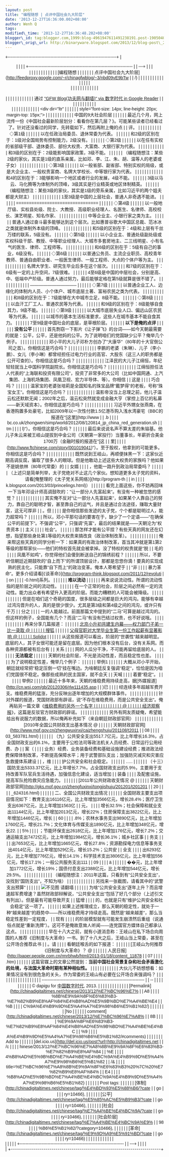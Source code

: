 ```yaml
--- 
layout: post 
title: "编程随想 | 点评中国社会九大阶层" 
date: '2013-12-27T16:36:00.002+08:00' 
author: Wenh Q
tags:
modified\_time: '2013-12-27T16:36:48.202+08:00' 
blogger\_id: tag:blogger.com,1999:blog-4961947611491238191.post-1905040540836312880
blogger\_orig\_url: http://binaryware.blogspot.com/2013/12/blog-post\_27.html
---
```

<div dir="ltr">



<div class="gmail_quote">

<div style="font-family: Arial,sans-serif; width: 100%;">

+--------------------------------------------------------------------------+
| <div align="center">                                                     |
|                                                                          |
| +----------------------------------------------------------------------- |
| ---+                                                                     |
| | <div dir="ltr">                                                        |
|    |                                                                     |
| |                                                                        |
|    |                                                                     |
| | [编程随想 |                                                              | |
|                                                                          |
| | 点评中国社会九大阶层](http://feedproxy.google.com/~r/chinagfwblog/~3/nbd09vE9bTw |
| /) |                                                                     |
| |                                                                        |
|    |                                                                     |
| |                                                                        |
|    |                                                                     |
| | </div>                                                                 |
|    |                                                                     |
| |                                                                        |
|    |                                                                     |
| | <div style="margin-top: 15px;">                                        |
|    |                                                                     |
| |                                                                        |
|    |                                                                     |
| | 通过 ["GFW Blog(功夫网与翻墙)" via 数字时代 in Google Reader]()          | |
|                                                                          |
| |                                                                        |
|    |                                                                     |
| | </div>                                                                 |
|    |                                                                     |
| |                                                                        |
|    |                                                                     |
| | <div dir="ltr"                                                         |
|    |                                                                     |
| | style="font-size: 14px; line-height: 20px; margin-top: 15px;">         |
|    |                                                                     |
| |                                                                        |
|    |                                                                     |
| | 中国的9大社会阶层
                                                       | |
|                                                                          |
| | 最近几个月，网上流传一份《中国社会最新阶层划分：看看你在第几层？》。可能某些读者已经看过了。针对还没看过的同学，先转载如下，然后再附上俺的点 |
| 评。 |                                                                   |
| | 
                                                                      |
|    |                                                                     |
| | ◇第1级
                                                                  |
|  |                                                                       |
| | 以在任政治局委员、退休常委为代表。
                                      | |
|                                                                          |
| | 和2级的区别在于：1级对全国局势有控制能力，2级没有。
                     | |
|                                                                          |
| | ◇第2级
                                                                  |
|  |                                                                       |
| | 以在任有实权的省部级干部、退休委员、部份大权贵、大富商、大银行家为代表。
 | |
|                                                                          |
| |                                                                        |
|    |                                                                     |
| | 和3级的区别在于：2级能影响国家政策，3级不能。
                           | |
|                                                                          |
| | （编程随想注：某些2级的家伙，其实是1级的直系亲属，比如邓、李、江、朱、胡、温等人的老婆或子女）
 | |
|                                                                          |
| |                                                                        |
|    |                                                                     |
| | ◇第3级
                                                                  |
|  |                                                                       |
| | 以一般省部、副省部、特别实权的局级，或是大企业主、一般权贵富商、名牌大学校长、中等银行家为代表。
 | |
|                                                                          |
| |                                                                        |
|    |                                                                     |
| | 和4的区别在于：3能够影响一个地区或者行业的发展，4级不能。
               | |
|                                                                          |
| | 3级以马云、马化腾等为体制外的顶峰，3级其实是行业精英或地区体制精英。
    | |
|                                                                          |
| | （编程随想注：某些3级的家伙，其实是1级的旁系亲属，比如习近平的两个姐夫都是大财主）
 | |
|                                                                          |
| |                                                                        |
|    |                                                                     |
| | 1至3级是中国的上层社会，普通人非奇遇不能进。
                            | |
|                                                                          |
| | ================================
                                      |
|    |                                                                     |
| | ◇第4级
                                                                  |
|  |                                                                       |
| | 以一般地厅级、实权县处级、院士、大教授、高级职业经理人、名医生、名律师、高校校长、演艺明星、知名作家、 | |
|                                                                          |
| |                                                                        |
|    |                                                                     |
| | 中等企业主、小银行家之类为主。
                                          | |
|                                                                          |
| | 普通人通过奋斗最多能够达到这个层次。比如惠普谷歌大中国区总裁、范冰冰之类就是体制外本级的顶峰。
 | |
|                                                                          |
| |                                                                        |
|    |                                                                     |
| | 和5级的区别在于：4级和上层有千丝万缕的联系，5级没有。
                   | |
|                                                                          |
| | ◇第5级
                                                                  |
|  |                                                                       |
| | 以小企业主、普通处级副处级或实权科级干部、教授、中等职业经理人、大城市多套房地主、二三线明星、小有名气的医生、律师、工程师等。
 | |
|                                                                          |
| |                                                                        |
|    |                                                                     |
| | 和6级的区别在于：5级有自己的事业，6级没有。
                             | |
|                                                                          |
| | ◇第6级
                                                                  |
|  |                                                                       |
| | 以普通公务员、主流企业职员、高校青年教师、普通自由职业者、一般医生律师、一般工程师、大点的个体户等为主。
 | |
|                                                                          |
| |                                                                        |
|    |                                                                     |
| | 名牌大学生、研究生毕业后多在这个层次。
                                  | |
|                                                                          |
| | 和7级的区别在于：6级有一定的上升空间，7级很难。
                         | |
|                                                                          |
| | 4至6级是中国的中层社会，分别是高、中、低端中产阶级。普通人通过努力，最后能够定格在第5级就算是很不错了。
 | |
|                                                                          |
| |                                                                        |
|    |                                                                     |
| | ——————————–
                                                           |
|    |                                                                     |
| | ◇第7级
                                                                  |
|  |                                                                       |
| | 以普通企业工人、边缘化的体制内人员、小个体户、城市底层土著、富裕农民之类为代表。
 | |
|                                                                          |
| |                                                                        |
|    |                                                                     |
| | 和8级的区别在于：7级能够在大中城市立足，8级不能。
                       | |
|                                                                          |
| | ◇第8级
                                                                  |
|  |                                                                       |
| | 以血汗工厂工人、普通农民等为代表。
                                      | |
|                                                                          |
| | 和9级的区别在于：8级能够自食其力，9级不能。
                             | |
|                                                                          |
| | ◇第9级
                                                                  |
|  |                                                                       |
| | 以大城市底层失业人口、偏远山区农民等为代表。
                            | |
|                                                                          |
| | 以城市的基本生活标准要求，这些人在城市基本不能自食其力。
                | |
|                                                                          |
| | 7至9级是中国社会的底层，是草根阶层。
                                    | |
|                                                                          |
| | **以下是俺的点评**
                                                      | |
|                                                                          |
| | **没有公平**
                                                            | |
|                                                                          |
| | 首先剽窃一下影片《让子弹飞》的台词——如今天朝最需要的就是：公平，公平，还是他妈的公平。为了说明咱们的党国缺少公平？俺举几个例子。
 | |
|                                                                          |
| |                                                                        |
|    |                                                                     |
| | 邓小平的大儿子邓朴方创办了"大康华"（80年的十大官倒公司之首）。你相信这是巧合吗？
 | |
|                                                                          |
| |                                                                        |
|    |                                                                     |
| | 李鹏的老婆（朱琳）、儿子（李小鹏）、女儿（李小琳）都曾经担任过电力行业的高官、大股东（这三人的职务都是公开可查的）。你相信这是巧合吗？
 | |
|                                                                          |
| |                                                                        |
|    |                                                                     |
| | 江泽民的大儿子江绵恒，年纪轻轻就当上中国科学院副院长。你相信这是巧合吗？
 | |
|                                                                          |
| |                                                                        |
|    |                                                                     |
| | 江绵恒担任法人代表的"上海联和投资有限公司"，投资了非常多的大公司（比如中国网通、上汽集团、上海机场集团、凤凰卫视、宏力半导体、等）。你相信 |
| 这是 |                                                                   |
| | 巧合吗？
                                                                | |
|                                                                          |
| | 温家宝的老婆张培莉是全国知名的珠宝品牌"戴梦得"的老板，号称"珠宝女王"。你相信这是巧合吗？
 | |
|                                                                          |
| |                                                                        |
|    |                                                                     |
| | 温影帝没当上总理之前，他儿子温云松还默默无闻；2002年之后，温云松突然就变成金融大亨（掌控上百亿的私募——新天域资本）。你相信这是巧合吗？ |
| 
 |                                                                      |
| |                                                                        |
|    |                                                                     |
| | 习近平外甥女张燕南，在香港购置多处豪宅，比如2009年以一次性付款1.5亿港币购入浅水湾豪宅（BBC的报道在"[这里](http://www |
| .b |                                                                     |
| | bc.co.uk/zhongwen/simp/world/2012/08/120814_jp_china_red_generation.sh |
| tm |                                                                     |
| | l)"）。你相信这是巧合吗？
                                               | |
|                                                                          |
| | 最后来说说名声不算太差的朱镕基。他儿子朱云来被王岐山提拔到中金公司（天朝第一家投行）当董事长，年薪折合美金1700万（金融时报的报道在"[这 |
| 里] |                                                                    |
| | (http://www.ftchinese.com/story/001019041)"）。至于股权，他拿到的可能更多。你相信这是巧合吗？
  |
| |                                                                        |
| |                                                                        |
|    |                                                                     |
| | 既然说到王岐山，再顺便抹黑一下：这家伙近期高调反腐，骗取了很多人的眼球。但是他敢动上述这些大权贵的家族吗？他如果不是姚依林（80年代常委）的 |
| 女婿 |                                                                   |
| | ，他能一路升到政治局常委吗？
                                            | |
|                                                                          |
| | （上述只是简单列举，太子党绝对不止这几个家伙。想知道更多太子党的资料，请看[俺整理的《太子党关系网络》](http://program-th |
| in |                                                                     |
| | k.blogspot.com/2013/03/princelings.html)）
                             |
|   |                                                                      |
| | 看完上面这些，你不妨再回味一下当年邓设计师高调鼓吹的："让一部分人先富起来"。有没有一种被忽悠的感觉？
 | |
|                                                                          |
| |                                                                        |
|    |                                                                     |
| | 其实俺不反对"让一部分人先富起来"，如果某个人靠自己的努力，靠自己的聪明才智，甚至靠自己的运气，并且是通过合法途径，赚取大量财富，这无可厚非 |
| 。但 |                                                                   |
| | 是你相信那些发迹的太子党，个个都是聪明过人，能力超常吗？
                | |
|                                                                          |
| | 所以，邓小平那句话的要害在于，缺少了一个定语——"在确保公平的前提下"。不强调"公平"，只强调"先富"，最后的结果就是——天朝沦为"权贵资本 |
| 主义 |                                                                   |
| | 社会"。
                                                                  |
| |                                                                        |
| | 那怎样才能有公平捏？有些天真的网友还在幻想，指望那些身处第1等级的大权贵来搞改良（政治体制改革）。
 | |
|                                                                          |
| |                                                                        |
|    |                                                                     |
| | 俺来帮这些天真的同学分析一下：如果真的有政治体制改革，首当其冲就是第1第2等级的那帮家伙——他们的特权首先就会被拿掉。没了特权的权贵就是"脱 |
| 毛的 |                                                                   |
| | 凤凰不如鸡"，你觉得他们会傻到断送自己的锦绣前程？
                       | |
|                                                                          |
| | 所以，不要听信朝廷近期鼓吹的"自上而下"的所谓顶层设计，那都是忽悠你滴！要真的实现成熟的民主化，只能靠"自下而上"的政治变革。俺本人寄希望于 |
| "非 |                                                                    |
| | 暴力革命"。更多介绍请看[《谈革命》](http://program-think.blogspot.com/2011/12/revoluti |
| on |                                                                     |
| | -0.html)系列。
                                                           |
| |                                                                        |
| | **难以流动**
                                                            | |
|                                                                          |
| | 再来说说流动性。所谓的流动性指的是阶层之间的流动性。
                    | |
|                                                                          |
| | 在一个正常的社会，阶层之间必然有一定的流动性。能力出众者有希望升入更高的阶层。而能力糟糕的人可能会被降级。
 | |
|                                                                          |
| |                                                                        |
|    |                                                                     |
| | 但是在咱们这个奇葩的国度，很多层级之间都是巨大的鸿沟。能够有幸越过鸿沟晋升的人，真的是很少很少。尤其是第3级和第4级之间的鸿沟，或许只有千万 |
| 分之 |                                                                   |
| | 一的人能越过。前面那篇文中提到的"二马"可算是越过鸿沟的。但这样的例子，全国能有几个？而且"二马"有没有巴结过权贵，也不好说哦。
 | |
|                                                                          |
| |                                                                        |
|    |                                                                     |
| | 再来分享几篇报道：
                                                      | |
|                                                                          |
| | [北京小升初共建生内幕——权力部门子弟一比一录取 @                          | |
|                                                                          |
| | 搜狐](http://news.sohu.com/20120901/n352071543.shtml)
                   |
|  |                                                                       |
| | [父母官职对大学毕业生第一份工作起薪有显著影响 @                          | |
|                                                                          |
| | Solidot](http://science.solidot.org/article.pl?sid=12/09/06/073220)
   |
|    |                                                                     |
| | 从这些报道可以看出，阶层的"世袭性"越来越明显。底层的人，其子女很可能还是留在底层。因为他们根本没有后台，没有关系网。而各种资源都被有后台有 |
| 关系 |                                                                   |
| | 网的人瓜分干净，不可能再留给底层的人。
                                  | |
|                                                                          |
| | **无法稳定**
                                                            | |
|                                                                          |
| | 天朝的社会阶层，不光是流动性差，而且稳定性也差。
                        | |
|                                                                          |
| | 为了说明稳定性差，俺举几个例子：
                                        | |
|                                                                          |
| | 举例1
                                                                   |
|  |                                                                       |
| | 大概从邓小平开始，朝廷就经常把"稳定压倒一切"挂在嘴边。为啥朝廷反复强调"稳定"，恰恰是因为咱们党国很不稳定。像那些成熟的民主国家，就不会天 |
| 天喊 |                                                                   |
| | 着要"稳定"。
                                                            | |
|                                                                          |
| | 举例2
                                                                   |
|  |                                                                       |
| | 最近十多年来，天朝的维稳费用持续走高，据[外媒报道](http://cn.wsj.com/gb/20120306/rlw111435.asp |
| )已 |                                                                    |
| | 经连续多年超越军费开支。维稳费用的猛涨，充分反映出逐年增加的大规模群体事件。
 | |
|                                                                          |
| |                                                                        |
|    |                                                                     |
| | 针对外媒的报道，党国财政部有辟谣，说"不存在维稳费用，而是公共安全支出"。俺再贴另一篇文章《[维稳费用的另外一个名字 | |
|                                                                          |
| |                                                                        |
|    |                                                                     |
| | @                                                                      |
|    |                                                                     |
| | 经济观察报](http://www.eeo.com.cn/2011/1115/215727.shtml)》，这篇是反驳官方财政部的辟谣。
  |
| |                                                                        |
| |                                                                        |
|    |                                                                     |
| | 另外有网友质疑俺，希望能给出有说服力的数据，所以俺再补充如下（来自朝廷财政部官网）
 | |
|                                                                          |
| |                                                                        |
|    |                                                                     |
| | [2010年全国公共财政支出基本情况 @                                        | |
|                                                                          |
| | 天朝财政部官网](http://www.mof.gov.cn/zhengwuxinxi/caizhengshuju/201108/t2011 |
| 08 |                                                                     |
| | 03_583781.html)
                                                       |
|    |                                                                     |
| | （九）公共安全支出5517.7亿元，比上年增长16.3%，占全国财政支出的6.1%，主要用于公检法司等政法机关人员经费、日常运行公用经费、办 |
| 案（ |                                                                   |
| | 业务）经费、业务装备经费和基础设施建设经费；推进政法经费保障体制改革，不断提高保障水平；用于武警部队支出；加强防灾减灾和灾害应急救援体系建设 |
| ，维 |                                                                   |
| | 护公共安全和社会稳定。
                                                  | |
|                                                                          |
| | …..
                                                                   |
|    |                                                                     |
| | （十三）国防支出5333.37亿元，比上年增长7.7%，占全国财政支出的5.9%，主要用于支持改善军队官兵生活待遇，加强信息化建设，适当增加 |
| 装备 |                                                                   |
| | 及配套设施，提高军队抢险救灾应急能力。
                                  | |
|                                                                          |
| | [2011年公共财政收支情况 @                                                | |
|                                                                          |
| | 天朝财政部官网](http://gks.mof.gov.cn/zhengfuxinxi/tongjishuju/201201/t201201 |
| 20 |                                                                     |
| | _624316.html)
                                                         |
|    |                                                                     |
| | 二、全国公共财政支出情况
                                                | |
|                                                                          |
| | 全国财政主要支出项目情况如下：教育支出16116亿元，比上年增加3566亿元，增长28.4%；医疗卫生支出6367亿元，比上年增加1563亿 |
| 元， |                                                                   |
| | 增长32.5%；社会保障和就业支出11144亿元，比上年增加2013亿元，增长22%；住房保障支出3822亿元，比上年增加1446亿元，增长 |
| 60 |                                                                     |
| | .8%；农林水事务支出9890亿元，比上年增加1760亿元，增长21.7%；文化体育与传媒支出1890亿元，比上年增加348亿元，增长22. |
| 5% |                                                                     |
| | ；节能环保支出2618亿元，比上年增加176亿元，增长7.2%；交通运输支出7472亿元，比上年增加1984亿元，增长36.1%；城乡社区事 |
| 务支 |                                                                   |
| | 出7653亿元，比上年增加1665亿元，增长27.8%；资源勘探电力信息等事务支出4014亿元，比上年增加529亿元，增长15.2%；公共安 |
| 全支 |                                                                   |
| | 出6293亿元，比上年增加776亿元，增长14.1%；科学技术支出3806亿元，比上年增加556亿元，增长17.1%；一般公共服务支出111 |
| 09 |                                                                     |
| | ä                                                                      |
|    |                                                                     |
| | ��元，比上年增加1772亿元，增长19%；国债付息支出2388亿元，比上年增加544亿元，增长29.5%。
 | |
|                                                                          |
| |                                                                        |
|    |                                                                     |
| | （编程随想注：2011年这篇，只看到有"公共安全支出"，没找到"国防支出"，不知为啥）
 | |
|                                                                          |
| |                                                                        |
|    |                                                                     |
| | 另找来一张截图，请看其中的"武警支出预算"
                                | |
|                                                                          |
| | ![不见图 请翻墙](http://photocdn.sohu.com/20130327/Img370501349.jpg)
    | |
|                                                                          |
| | 为啥"公共安全支出"逐年上升？而且增速超军费增速？虽然财政部辩解说，"公共安全支出"包括了好几个部分（上述引文有列出）。但是最有可能导致开支 |
| 猛增 |                                                                   |
| | 的，也就是只有"维护公共安全和社会稳定"这一项了。
                        | |
|                                                                          |
| | 如果上述推理成立，那么天朝的稳定性，就处于一种"越来越差"的趋势中——所以维稳费用才持续走高。既然是"越来越差"，那么当稳定性差到一定程度， |
| 现有 |                                                                   |
| | 的阶层模型就有可能发生崩溃然后重组（说通俗点就是"重新洗牌"）。这可不是俺故意耸人听闻——连党国官方媒体自己都承认这点。
 | |
|                                                                          |
| |                                                                        |
|    |                                                                     |
| | 早在十八大之前，就有小道消息称：王岐山在私下场合向周围的人推荐《旧制度与大革命》一书。到了十八大之后，王岐山当上常委，甚至在公开场合推荐此书 |
| 。请 |                                                                   |
| | 看朝廷喉舌的如下报道：
                                                  | |
|                                                                          |
| | [王岐山为何推荐《旧制度与大革命》？ @                                    | |
|                                                                          |
| | 人民日报](http://paper.people.com.cn/rmrbhwb/html/2013-01/18/content_11878 |
| 07 |                                                                     |
| | .htm)
                                                                 |
|    |                                                                     |
| | 这篇官媒上的文章公然提到：**当前中国社会背景复杂和社会矛盾激化的处境，与法国大革命时期有某种相似性。**
 | |
|                                                                          |
| |                                                                        |
|    |                                                                     |
| | 大伙儿不妨想想看：如果情况没有到很危急的关头，作为常委的王岐山有必要在公开场合来强调吗？
 | |
|                                                                          |
| |                                                                        |
|    |                                                                     |
| |                                                                        |
|    |                                                                     |
| | ---------------------------------------------------------------------- |
| -- |                                                                     |
| |                                                                        |
|    |                                                                     |
| | © dapigu for [中国数字时代](http://chinadigitaltimes.net/chinese), 2013. | |
|                                                                          |
| | |                                                                      |
|    |                                                                     |
| | [Permalink](http://chinadigitaltimes.net/chinese/2013/12/%E7%BC%96%E7% |
| A8 |                                                                     |
| | %8B%E9%9A%8F%E6%83%B3-%E7%82%B9%E8%AF%84%E4%B8%AD%E5%9B%BD%E7%A4%BE%E4 |
| %B |                                                                     |
| | C%9A%E4%B9%9D%E5%A4%A7%E9%98%B6%E5%B1%82/)                             |
|    |                                                                     |
| | | [No                                                                  |
|    |                                                                     |
| | comment](http://chinadigitaltimes.net/chinese/2013/12/%E7%BC%96%E7%A8% |
| 8B |                                                                     |
| | %E9%9A%8F%E6%83%B3-%E7%82%B9%E8%AF%84%E4%B8%AD%E5%9B%BD%E7%A4%BE%E4%BC |
| %9 |                                                                     |
| | A%E4%B9%9D%E5%A4%A7%E9%98%B6%E5%B1%82/#comments)                       |
|    |                                                                     |
| | | Add to                                                               |
|    |                                                                     |
| | [del.icio.us](http://del.icio.us/post?url=http://chinadigitaltimes.net |
| /c |                                                                     |
| | hinese/2013/12/%E7%BC%96%E7%A8%8B%E9%9A%8F%E6%83%B3-%E7%82%B9%E8%AF%84 |
| %E |                                                                     |
| | 4%B8%AD%E5%9B%BD%E7%A4%BE%E4%BC%9A%E4%B9%9D%E5%A4%A7%E9%98%B6%E5%B1%82 |
| /& |                                                                     |
| | title=%E7%BC%96%E7%A8%8B%E9%9A%8F%E6%83%B3%20%7C%20%E7%82%B9%E8%AF%84% |
| E4 |                                                                     |
| | %B8%AD%E5%9B%BD%E7%A4%BE%E4%BC%9A%E4%B9%9D%E5%A4%A7%E9%98%B6%E5%B1%82) |
| 
  |                                                                     |
| | Post tags:                                                             |
|    |                                                                     |
| | [体制](http://chinadigitaltimes.net/chinese/tag/%E4%BD%93%E5%88%B6/?cate |
| go |                                                                     |
| | ry=10466),                                                             |
|    |                                                                     |
| | [公平](http://chinadigitaltimes.net/chinese/tag/%E5%85%AC%E5%B9%B3/?cate |
| go |                                                                     |
| | ry=10466),                                                             |
|    |                                                                     |
| | [社会](http://chinadigitaltimes.net/chinese/tag/%E7%A4%BE%E4%BC%9A/?cate |
| go |                                                                     |
| | ry=10466),                                                             |
|    |                                                                     |
| | [社会阶层](http://chinadigitaltimes.net/chinese/tag/%E7%A4%BE%E4%BC%9A%E9% |
| 98 |                                                                     |
| | %B6%E5%B1%82/?category=10466),                                         |
|    |                                                                     |
| | [革命](http://chinadigitaltimes.net/chinese/tag/%E9%9D%A9%E5%91%BD/?cate |
| go |                                                                     |
| | ry=10466)                                                              |
|    |                                                                     |
| |                                                                        |
|    |                                                                     |
| | </div>                                                                 |
|    |                                                                     |
| +----------------------------------------------------------------------- |
| ---+                                                                     |
|                                                                          |
| </div>                                                                   |
+--------------------------------------------------------------------------+

</div>

</div>

</div>
